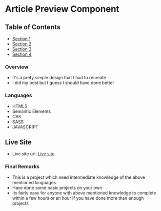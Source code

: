 # Article Preview Component

## Table of Contents

- [Section 1](#Overview)
- [Section 2](#Languages)
- [Section 3](#Live-Site)
- [Section 4](#Final-Remarks)


### Overview

- It's a prety simple design that I had to recreate
- I did my best but I guess I should have done better

### Languages

- HTML5
- Semantic Elements
- CSS
- SASS
- JAVASCRIPT


## Live Site
- Live site url: [Live site](https://hassanakhtar8.github.io/Article-Preview-Component/)


### Final Remarks

- This is a project which need intermediate knowledge of the above mentioned languages
- Have done some basic projects on your own
- Its fairly easy for anyone with above mentioned knowledge to complete within a few hours or an hour if you have done more than enough projects
